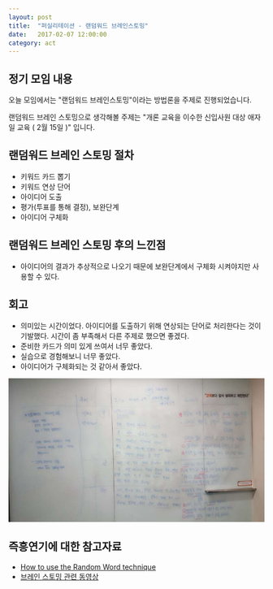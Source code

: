 ```yaml
---
layout: post
title:  "퍼실리테이션 - 랜덤워드 브레인스토밍"
date:   2017-02-07 12:00:00
category: act
---
```


## 정기 모임 내용
오늘 모임에서는 "랜덤워드 브레인스토밍"이라는 방법론을 주제로 진행되었습니다.

랜덤워드 브레인 스토밍으로 생각해볼 주제는 "개론 교육을 이수한 신입사원 대상 애자일 교육 ( 2월 15일 )" 입니다.

## 랜덤워드 브레인 스토밍 절차
* 키워드 카드 뽑기
* 키워드 연상 단어 
* 아이디어 도출
* 평가(투표를 통해 결정), 보완단계 
* 아이디어 구체화

## 랜덤워드 브레인 스토밍 후의 느낀점 
* 아이디어의 결과가 추상적으로 나오기 때문에 보완단계에서 구체화 시켜야지만 사용할 수 있다.

## 회고
* 의미있는 시간이었다. 아이디어를 도출하기 위해 연상되는 단어로 처리한다는 것이 기발했다. 시간이 좀 부족해서 다른 주제로 했으면 좋겠다. 
* 준비한 카드가 의미 있게 쓰여서 너무 좋았다. 
* 실습으로 경험해보니 너무 좋았다.
* 아이디어가 구체화되는 것 같아서 좋았다.

<img src="/images/act/act_randomword.jpg"/>


## 즉흥연기에 대한 참고자료
- [How to use the Random Word technique](http://www.infinn.com/randomwordtutorial.html)
- [브레인 스토밍 관련 동영상](https://www.youtube.com/watch?v=YvNOsogS6Mg)
